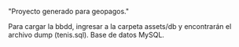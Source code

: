 "Proyecto generado para geopagos." 

Para cargar la bbdd, ingresar a la carpeta assets/db y encontrarán el archivo dump (tenis.sql). Base de datos MySQL.
